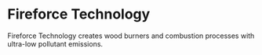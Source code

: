 # Fireforce Technology

Fireforce Technology creates wood burners and combustion processes with ultra-low pollutant emissions.